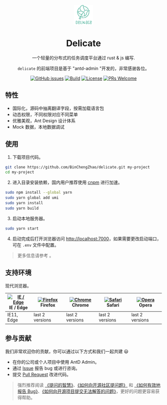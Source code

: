 <p align="center">
  <a href="http://github.com/BinChengZhao/delicate">
    <img alt="delicate-rs" height="64" src="../_media/logo.png">
  </a>
</p>

<h1 align="center"> Delicate </h1>

<div align="center">

一个轻量的分布式的任务调度平台通过 rust & js 编写.

`delicate` 的前端项目是基于 "antd-admin "开发的，非常感谢各位。


[![GitHub issues](https://img.shields.io/github/issues/BinChengZhao/delicate.svg?style=flat-square)](https://github.com/BinChengZhao/delicate/issues)
[![Build](https://github.com/BinChengZhao/delicate/workflows/CI/badge.svg)](
https://github.com/BinChengZhao/delicate/actions)
[![License](https://img.shields.io/badge/license-MIT%2FApache--2.0-blue.svg)](
https://github.com/BinChengZhao/delicate)
[![PRs Welcome](https://img.shields.io/badge/PRs-welcome-brightgreen.svg?style=flat-square)](https://github.com/BinChengZhao/delicate/pulls)

</div>


## 特性

- 国际化，源码中抽离翻译字段，按需加载语言包
- 动态权限，不同权限对应不同菜单
- 优雅美观，Ant Design 设计体系
- Mock 数据，本地数据调试


## 使用

1. 下载项目代码。

```bash
git clone https://github.com/BinChengZhao/delicate.git my-project
cd my-project
```

2. 进入目录安装依赖，国内用户推荐使用 [cnpm](https://cnpmjs.org) 进行加速。

```bash
sudo npm install --global yarn
sudo yarn global add umi
sudo yarn install
sudo yarn build
```

3. 启动本地服务器。

```bash
sudo yarn start
```

4. 启动完成后打开浏览器访问 [http://localhost:7000](http://localhost:7000)，如果需要更改启动端口，可在 `.env` 文件中配置。


> 更多信息请参考 。

## 支持环境

现代浏览器。

| [<img src="https://raw.githubusercontent.com/alrra/browser-logos/master/src/edge/edge_48x48.png" alt="IE / Edge" width="24px" height="24px" />](http://godban.github.io/browsers-support-badges/)</br>IE / Edge | [<img src="https://raw.githubusercontent.com/alrra/browser-logos/master/src/firefox/firefox_48x48.png" alt="Firefox" width="24px" height="24px" />](http://godban.github.io/browsers-support-badges/)</br>Firefox | [<img src="https://raw.githubusercontent.com/alrra/browser-logos/master/src/chrome/chrome_48x48.png" alt="Chrome" width="24px" height="24px" />](http://godban.github.io/browsers-support-badges/)</br>Chrome | [<img src="https://raw.githubusercontent.com/alrra/browser-logos/master/src/safari/safari_48x48.png" alt="Safari" width="24px" height="24px" />](http://godban.github.io/browsers-support-badges/)</br>Safari | [<img src="https://raw.githubusercontent.com/alrra/browser-logos/master/src/opera/opera_48x48.png" alt="Opera" width="24px" height="24px" />](http://godban.github.io/browsers-support-badges/)</br>Opera |
| --------- | --------- | --------- | --------- | --------- | 
|IE11, Edge| last 2 versions| last 2 versions| last 2 versions| last 2 versions

## 参与贡献  

我们非常欢迎你的贡献，你可以通过以下方式和我们一起共建 :smiley:
- 在你的公司或个人项目中使用 AntD Admin。
- 通过 [Issue](http://github.com/BinChengZhao/delicate/issues) 报告 bug 或进行咨询。
- 提交 [Pull Request](http://github.com/BinChengZhao/delicate/pulls) 改进代码。

> 强烈推荐阅读 [《提问的智慧》](https://github.com/ryanhanwu/How-To-Ask-Questions-The-Smart-Way)、[《如何向开源社区提问题》](https://github.com/seajs/seajs/issues/545) 和 [《如何有效地报告 Bug》](http://www.chiark.greenend.org.uk/%7Esgtatham/bugs-cn.html)、[《如何向开源项目提交无法解答的问题》](https://zhuanlan.zhihu.com/p/25795393)，更好的问题更容易获得帮助。